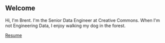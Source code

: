 ## Welcome

Hi, I'm Brent.  I'm the Senior Data Engineer at Creative Commons.  When I'm not
Engineering Data, I enjoy walking my dog in the forest.


[Resume](resume/brent_resume.pdf)
```
